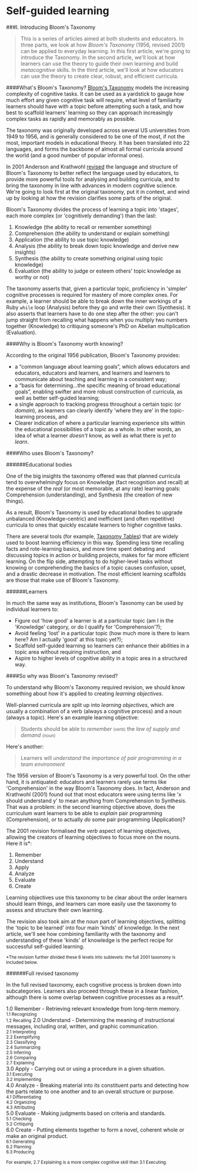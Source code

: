 # Self-guided learning

###I. Introducing Bloom's Taxonomy

> This is a series of articles aimed at both students and educators. In three parts, we look at how *Bloom's Taxonomy* (1956, revised 2001) can be applied to everyday learning. In this first article, we're going to introduce the Taxonomy. In the second article, we'll look at how learners can use the theory to guide their own learning and build *metacognitive* skills. In the third article, we'll look at how educators can use the theory to create clear, robust, and efficient curricula.

####What's Bloom's Taxonomy?
[Bloom's Taxonomy](http://www.casact.org/admissions/syllabus/Blooms-Taxonomy.pdf) models the increasing complexity of cognitive tasks. It can be used as a yardstick to gauge how much effort any given cognitive task will require, what level of familiarity learners should have with a topic before attempting such a task, and how best to scaffold learners' learning so they can approach increasingly complex tasks as rapidly and memorably as possible. 

The taxonomy was originally developed across several US universities from 1949 to 1956, and is generally considered to be one of the most, if not the most, important models in educational theory. It has been translated into 22 languages, and forms the backbone of almost all formal curricula around the world (and a good number of popular informal ones).

In 2001 Anderson and Krathwohl [revised](http://rt3region7.ncdpi.wikispaces.net/file/view/8+Perspectives+on+RBT.pdf) the language and structure of Bloom's Taxonomy to better reflect the language used by educators, to provide more powerful tools for analysing and building curricula, and to bring the taxonomy in line with advances in modern cognitive science. We're going to look first at the original taxonomy, put it in context, and wind up by looking at how the revision clarifies some parts of the original.

Bloom's Taxonomy divides the process of learning a topic into 'stages', each more complex (or 'cognitively demanding') than the last:

1. Knowledge (the ability to recall or remember something)
2. Comprehension (the ability to understand or explain something)
3. Application (the ability to use topic knowledge)
4. Analysis (the ability to break down topic knowledge and derive new insights)
5. Synthesis (the ability to create something original using topic knowledge)
6. Evaluation (the ability to judge or esteem others' topic knowledge as worthy or not)

The taxonomy asserts that, given a particular topic, proficiency in 'simpler' cognitive processes is required for mastery of more complex ones. For example, a learner should be able to break down the inner workings of a Ruby `while` loop (Analysis) before they go and write their own (Synthesis). It also asserts that learners have to do one step after the other: you can't jump straight from recalling what happens when you multiply two numbers together (Knowledge) to critiquing someone's PhD on Abelian multiplication (Evaluation).

####Why is Bloom's Taxonomy worth knowing?

According to the original 1956 publication, Bloom's Taxonomy provides:

- a “common language about learning goals”, which allows educators and educators, educators and learners, and learners and learners to communicate about teaching and learning in a consistent way;
- a “basis for determining…the specific meaning of broad educational goals”, enabling swifter and more robust construction of curricula, as well as better self-guided learning;
- a single approach to tracking progress throughout a certain topic (or *domain*), as learners can clearly identify 'where they are' in the topic-learning process, and
- Clearer indication of where a particular learning experience sits within the educational possibilities of a topic as a whole. In other words, an idea of what a learner *doesn't* know, as well as what there is *yet to learn*.

####Who uses Bloom's Taxonomy?

######Educational bodies

One of the big insights the taxonomy offered was that planned curricula tend to overwhelmingly focus on Knowledge (fact recognition and recall) at the expense of the *real* (or most memorable, at any rate) learning goals: Comprehension (understanding), and Synthesis (the creation of new things). 

As a result, Bloom's Taxonomy is used by educational bodies to upgrade unbalanced (Knowledge-centric) and inefficient (and often repetitive) curricula to ones that quickly escalate learners to higher cognitive tasks. 

There are several tools (for example, [Taxonomy Tables](http://www.etc.edu.cn/eet/articles/bloomrev/chart2.jpg)) that are widely used to boost learning efficiency in this way. Spending less time recalling facts and rote-learning basics, and more time spent debating and discussing topics in action or building projects, makes for far more efficient learning. On the flip side, attempting to do higher-level tasks without knowing or comprehending the basics of a topic causes confusion, upset, and a drastic decrease in motivation. The most efficient learning scaffolds are those that make use of Bloom's Taxonomy.

######Learners

In much the same way as institutions, Bloom's Taxonomy can be used by individual learners to:

- Figure out 'how good' a learner is at a particular topic (am I in the 'Knowledge' category, or do I qualify for 'Comprehension'?);
- Avoid feeling 'lost' in a particular topic (how much more is there to learn here? Am I actually 'good' at this topic yet?);
- Scaffold self-guided learning so learners can enhance their abilities in a topic area without requiring instruction, and
- Aspire to higher levels of cognitive ability in a topic area in a structured way.

####So why was Bloom's Taxonomy revised?

To understand why Bloom's Taxonomy required revision, we should know something about how it's applied to creating *learning objectives*.

Well-planned curricula are split up into *learning objectives*, which are usually a combination of a verb (always a cognitive process) and a noun (always a topic). Here's an example learning objective:

> Students should be able to *remember* <small>(verb)</small> the *law of supply and demand* <small>(noun)</small>

Here's another:

> Learners will *understand* the *importance of pair programming in a team environment*

The 1956 version of Bloom's Taxonomy is a very powerful tool. On the other hand, it is antiquated: educators and learners rarely use terms like 'Comprehension' in the way Bloom's Taxonomy does. In fact, Anderson and Krathwohl (2001) found out that most educators were using terms like 'x should understand y' to mean anything from Comprehension to Synthesis. That was a problem: in the second learning objective above, does the curriculum want learners to be able to *explain* pair programming (Comprehension), or to actually *do* some pair programming (Application)?

The 2001 revision formalised the *verb* aspect of learning objectives, allowing the creators of learning objectives to focus more on the nouns. Here it is*:

1. Remember
2. Understand
3. Apply
4. Analyze
5. Evaluate
6. Create

Learning objectives use this taxonomy to be clear about the order learners should learn things, and learners can more easily use the taxonomy to assess and structure their own learning.

The revision also took aim at the *noun* part of learning objectives, splitting the 'topic to be learned' into four main 'kinds' of knowledge. In the next article, we'll see how combining familiarity with the taxonomy and understanding of these 'kinds' of knowledge is the perfect recipe for successful self-guided learning. 

<small>*The revision further divided these 6 levels into sublevels: the full 2001 taxonomy is included below.</small>

######Full revised taxonomy

In the full revised taxonomy, each cognitive process is broken down into subcategories. Learners also proceed through these in a linear fashion, although there is some overlap between cognitive processes as a result*.

1.0 Remember - Retrieving relevant knowledge from long-term memory.   
    <small>1.1 Recognizing </small>  
    <small>1.2 Recalling</small>
2.0 Understand - Determining the meaning of instructional messages, including oral, written, and graphic communication.  
    <small>2.1 Interpreting</small>  
    <small>2.2 Exemplifying</small>  
    <small>2.3 Classifying </small>  
    <small>2.4 Summarizing</small>  
    <small>2.5 Inferring </small>  
    <small>2.6 Comparing</small>  
    <small>2.7 Explaining</small>  
3.0 Apply - Carrying out or using a procedure in a given situation.  
    <small>3.1 Executing </small>  
    <small>3.2 Implementing</small>   
4.0 Analyze - Breaking material into its constituent parts and detecting how the parts relate to one another and to an overall structure or purpose.   
    <small>4.1 Differentiating</small>  
    <small>4.2 Organizing</small>  
    <small>4.3 Attributing</small>  
5.0 Evaluate - Making judgments based on criteria and standards.  
    <small>5.1 Checking</small>  
    <small>5.2 Critiquing</small>   
6.0 Create - Putting elements together to form a novel, coherent whole or make an original product.   
    <small>6.1 Generating </small>  
    <small>6.2 Planning</small>  
    <small>6.3 Producing</small>  

<small>For example, 2.7 Explaining is a more complex cognitive skill than 3.1 Executing.</small>
